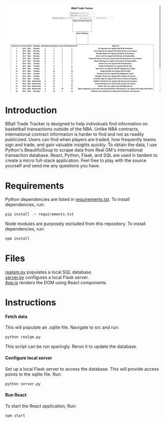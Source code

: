 ![Interface](public/sample.png)

# Introduction
BBall Trade Tracker is designed to help individuals find information on basketball transactions outside of the NBA. Unlike NBA contracts, international contract information is harder to find and not as readily publicized. Users can find when players are traded, how frequently teams sign and trade, and gain valuable insights quickly. To obtain the data, I use Python's BeautifulSoup to scrape data from Real GM's international transaction database. React, Python, Flask, and SQL are used in tandem to create a micro full-stack application. Feel free to play with the source yourself and send me any questions you have.

# Requirements
Python dependencies are listed in [requirements.txt](requirements.txt). To install dependencies, run:  
```bash
pip install -r requirements.txt
```
Node modules are purposely excluded from this repository. To install dependencies, run:
```bash
npm install
```

# Files
[realgm.py](src/realgm.py) populates a local SQL database.  
[server.py](src/server.py) configures a local Flask server.   
[App.js](src/App.js) renders the DOM using React components.

# Instructions  
#### Fetch data #### 
This will populate an .sqlite file. Navigate to src and run:  
```bash
python realgm.py
```
This script can be run sparingly. Rerun it to update the database.
#### Configure local server ####
Set up a local Flask server to access the database. This will provide access points to the sqlite file. Run:   
```bash
python server.py
```
#### Run React ####
To start the React application, Run:  
```bash
npm start
```


